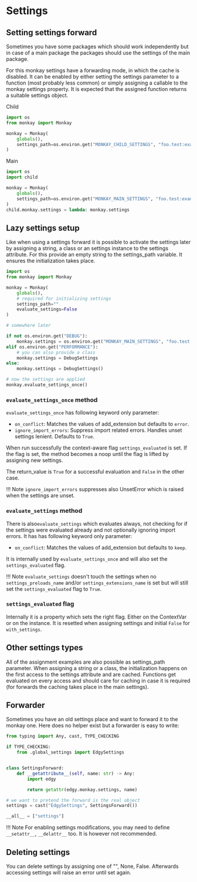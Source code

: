 # Settings

## Setting settings forward

Sometimes you have some packages which should work independently but
in case of a main package the packages should use the settings of the main package.

For this monkay settings have a forwarding mode, in which the cache is disabled.
It can be enabled by either setting the settings parameter to a function (most probably less common)
or simply assigning a callable to the monkay settings property.
It is expected that the assigned function returns a suitable settings object.


Child

``` python
import os
from monkay import Monkay

monkay = Monkay(
    globals(),
    settings_path=os.environ.get("MONKAY_CHILD_SETTINGS", "foo.test:example") or ""
)
```

Main

``` python
import os
import child

monkay = Monkay(
    globals(),
    settings_path=os.environ.get("MONKAY_MAIN_SETTINGS", "foo.test:example") or ""
)
child.monkay.settings = lambda: monkay.settings
```

## Lazy settings setup

Like when using a settings forward it is possible to activate the settings later by assigning a string, a class or an settings instance
to the settings attribute.
For this provide an empty string to the settings_path variable.
It ensures the initialization takes place.

``` python
import os
from monkay import Monkay

monkay = Monkay(
    globals(),
    # required for initializing settings
    settings_path=""
    evaluate_settings=False
)

# somewhere later

if not os.environ.get("DEBUG"):
    monkay.settings = os.environ.get("MONKAY_MAIN_SETTINGS", "foo.test:example") or ""
elif os.environ.get("PERFORMANCE"):
    # you can also provide a class
    monkay.settings = DebugSettings
else:
    monkay.settings = DebugSettings()

# now the settings are applied
monkay.evaluate_settings_once()
```

### `evaluate_settings_once` method

`evaluate_settings_once` has following keyword only parameter:

- `on_conflict`: Matches the values of add_extension but defaults to `error`.
- `ignore_import_errors`: Suppress import related errors. Handles unset settings lenient. Defaults to `True`.

When run successfully the context-aware flag `settings_evaluated` is set. If the flag is set,
the method becomes a noop until the flag is lifted by assigning new settings.

The return_value is `True` for a successful evaluation and `False` in the other case.

!!! Note
    `ignore_import_errors` suppresses also UnsetError which is raised when the settings are unset.

### `evaluate_settings` method

There is also`evaluate_settings` which evaluates always, not checking for if the settings were
evaluated already and not optionally ignoring import errors.
It has has following keyword only parameter:

- `on_conflict`: Matches the values of add_extension but defaults to `keep`.

It is internally used by `evaluate_settings_once` and will also set the `settings_evaluated` flag.

!!! Note
    `evaluate_settings` doesn't touch the settings when no `settings_preloads_name` and/or `settings_extensions_name` is set
    but will still set the `settings_evaluated` flag to `True`.

### `settings_evaluated` flag

Internally it is a property which sets the right flag. Either on the ContextVar or on the instance.
It is resetted when assigning settings and initial `False` for `with_settings`.

## Other settings types

All of the assignment examples are also possible as settings_path parameter.
When assigning a string or a class, the initialization happens on the first access to the settings
attribute and are cached.
Functions get evaluated on every access and should care for caching in case it is required (for forwards the caching
takes place in the main settings).

## Forwarder

Sometimes you have an old settings place and want to forward it to the monkay one.
Here does no helper exist but a forwarder is easy to write:

``` python
from typing import Any, cast, TYPE_CHECKING

if TYPE_CHECKING:
    from .global_settings import EdgySettings


class SettingsForward:
    def __getattribute__(self, name: str) -> Any:
        import edgy

        return getattr(edgy.monkay.settings, name)

# we want to pretend the forward is the real object
settings = cast("EdgySettings", SettingsForward())

__all__ = ["settings"]
```

!!! Note
    For enabling settings modifications, you may need to define `__setattr__`, `__delattr__` too.
    It is however not recommended.

## Deleting settings

You can delete settings by assigning one of "", None, False. Afterwards
accessing settings will raise an error until set again.
